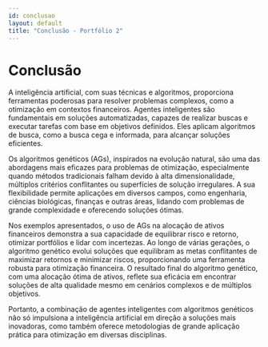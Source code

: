 ```yaml
---
id: conclusao
layout: default
title: "Conclusão - Portfólio 2"
---
```


# Conclusão

A inteligência artificial, com suas técnicas e algoritmos, proporciona ferramentas poderosas para resolver problemas complexos, como a otimização em contextos financeiros. Agentes inteligentes são fundamentais em soluções automatizadas, capazes de realizar buscas e executar tarefas com base em objetivos definidos. Eles aplicam algoritmos de busca, como a busca cega e informada, para alcançar soluções eficientes.

Os algoritmos genéticos (AGs), inspirados na evolução natural, são uma das abordagens mais eficazes para problemas de otimização, especialmente quando métodos tradicionais falham devido à alta dimensionalidade, múltiplos critérios conflitantes ou superfícies de solução irregulares. A sua flexibilidade permite aplicações em diversos campos, como engenharia, ciências biológicas, finanças e outras áreas, lidando com problemas de grande complexidade e oferecendo soluções ótimas.

Nos exemplos apresentados, o uso de AGs na alocação de ativos financeiros demonstra a sua capacidade de equilibrar risco e retorno, otimizar portfólios e lidar com incertezas. Ao longo de várias gerações, o algoritmo genético evolui soluções que equilibram as metas conflitantes de maximizar retornos e minimizar riscos, proporcionando uma ferramenta robusta para otimização financeira. O resultado final do algoritmo genético, com uma alocação ótima de ativos, reflete sua eficácia em encontrar soluções de alta qualidade mesmo em cenários complexos e de múltiplos objetivos.

Portanto, a combinação de agentes inteligentes com algoritmos genéticos não só impulsiona a inteligência artificial em direção a soluções mais inovadoras, como também oferece metodologias de grande aplicação prática para otimização em diversas disciplinas.

